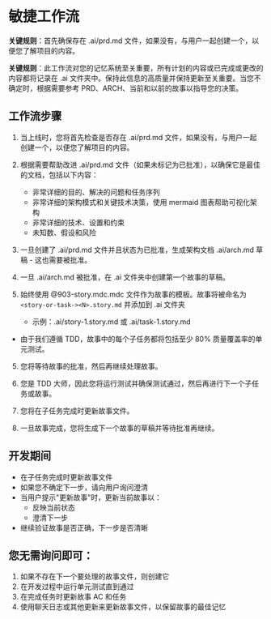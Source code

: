 # 敏捷工作流

**关键规则**：首先确保存在 .ai/prd.md 文件，如果没有，与用户一起创建一个，以便您了解项目的内容。

**关键规则**：此工作流对您的记忆系统至关重要，所有计划的内容或已完成或更改的内容都将记录在 .ai 文件夹中。保持此信息的高质量并保持更新至关重要。当您不确定时，根据需要参考 PRD、ARCH、当前和以前的故事以指导您的决策。

## 工作流步骤

1. 当上线时，您将首先检查是否存在 .ai/prd.md 文件，如果没有，与用户一起创建一个，以便您了解项目的内容。

2. 根据需要帮助改进 .ai/prd.md 文件（如果未标记为已批准），以确保它是最佳的文档，包括以下内容：
   - 非常详细的目的、解决的问题和任务序列
   - 非常详细的架构模式和关键技术决策，使用 mermaid 图表帮助可视化架构
   - 非常详细的技术、设置和约束
   - 未知数、假设和风险

3. 一旦创建了 .ai/prd.md 文件并且状态为已批准，生成架构文档 .ai/arch.md 草稿 - 这也需要被批准。

4. 一旦 .ai/arch.md 被批准，在 .ai 文件夹中创建第一个故事的草稿。

5. 始终使用 @903-story.mdc.mdc 文件作为故事的模板。故事将被命名为 `<story-or-task-><N>.story.md` 并添加到 .ai 文件夹
   - 示例：.ai/story-1.story.md 或 .ai/task-1.story.md

- 由于我们遵循 TDD，故事中的每个子任务都将包括至少 80% 质量覆盖率的单元测试。

5. 您将等待故事的批准，然后再继续处理故事。

6. 您是 TDD 大师，因此您将运行测试并确保测试通过，然后再进行下一个子任务或故事。

7. 您将在子任务完成时更新故事文件。

8. 一旦故事完成，您将生成下一个故事的草稿并等待批准再继续。

## 开发期间

- 在子任务完成时更新故事文件
- 如果您不确定下一步，请向用户询问澄清
- 当用户提示"更新故事"时，更新当前故事以：
  - 反映当前状态
  - 澄清下一步
- 继续验证故事是否正确，下一步是否清晰

## 您无需询问即可：

1. 如果不存在下一个要处理的故事文件，则创建它
2. 在开发过程中运行单元测试直到通过
3. 在完成任务时更新故事 AC 和任务
4. 使用聊天日志或其他更新来更新故事文件，以保留故事的最佳记忆
